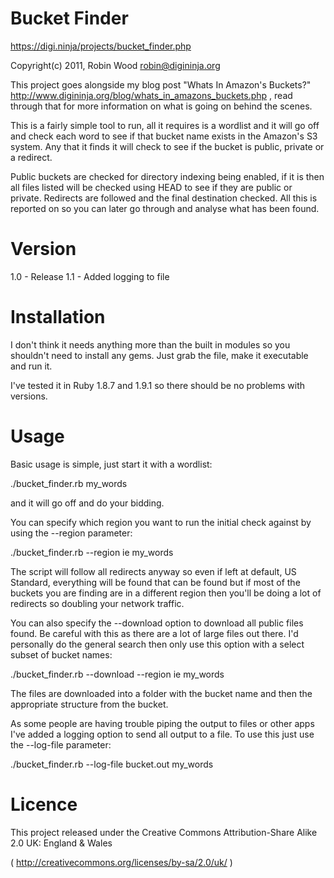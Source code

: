 Bucket Finder
=============

https://digi.ninja/projects/bucket_finder.php

Copyright(c) 2011, Robin Wood <robin@digininja.org>

This project goes alongside my blog post "Whats In Amazon's Buckets?"
http://www.digininja.org/blog/whats_in_amazons_buckets.php , read through that
for more information on what is going on behind the scenes.

This is a fairly simple tool to run, all it requires is a wordlist and it will
go off and check each word to see if that bucket name exists in the Amazon's
S3 system. Any that it finds it will check to see if the bucket is public,
private or a redirect.

Public buckets are checked for directory indexing being enabled, if it is then
all files listed will be checked using HEAD to see if they are public or private.
Redirects are followed and the final destination checked. All this is reported
on so you can later go through and analyse what has been found.

Version
=======
1.0 - Release
1.1 - Added logging to file

Installation
============
I don't think it needs anything more than the built in modules so you shouldn't
need to install any gems. Just grab the file, make it executable and run it.

I've tested it in Ruby 1.8.7 and 1.9.1 so there should be no problems with versions.

Usage
=====
Basic usage is simple, just start it with a wordlist:

./bucket_finder.rb my_words

and it will go off and do your bidding.

You can specify which region you want to run the initial check against by using
the --region parameter:

./bucket_finder.rb --region ie my_words

The script will follow all redirects anyway so even if left at default, US Standard,
everything will be found that can be found but if most of the buckets you are
finding are in a different region then you'll be doing a lot of redirects so doubling
your network traffic.

You can also specify the --download option to download all public files found. Be
careful with this as there are a lot of large files out there. I'd personally do
the general search then only use this option with a select subset of bucket names:

./bucket_finder.rb --download --region ie my_words

The files are downloaded into a folder with the bucket name and then the appropriate
structure from the bucket. 

As some people are having trouble piping the output to files or other apps I've added
a logging option to send all output to a file. To use this just use the --log-file 
parameter:

./bucket_finder.rb --log-file bucket.out my_words

Licence
=======
This project released under the Creative Commons Attribution-Share Alike 2.0
UK: England & Wales

( http://creativecommons.org/licenses/by-sa/2.0/uk/ )
